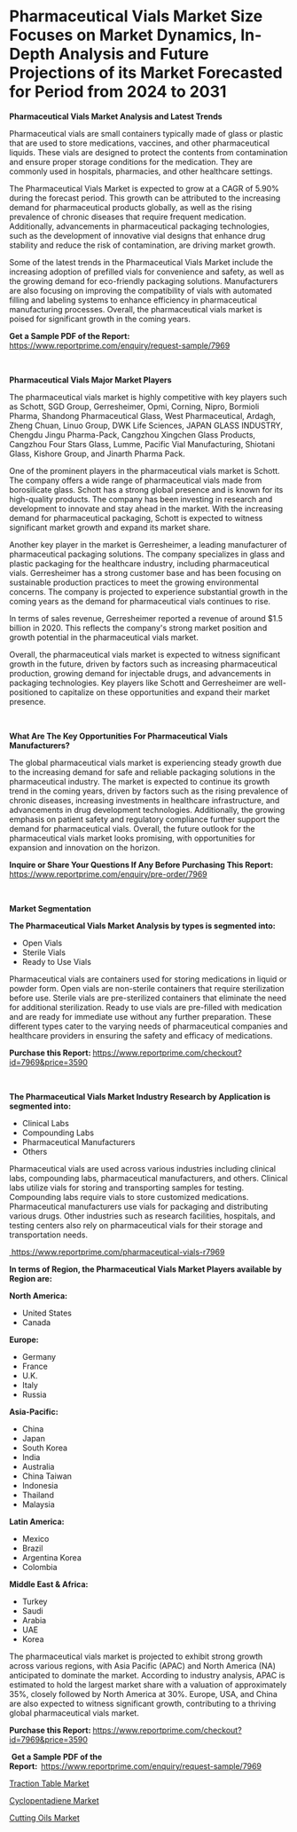 <p><h1>Pharmaceutical Vials Market Size Focuses on Market Dynamics, In-Depth Analysis and Future Projections of its Market Forecasted for Period from 2024 to 2031</h1></p><p><strong>Pharmaceutical Vials Market Analysis and Latest Trends</strong></p>
<p><p>Pharmaceutical vials are small containers typically made of glass or plastic that are used to store medications, vaccines, and other pharmaceutical liquids. These vials are designed to protect the contents from contamination and ensure proper storage conditions for the medication. They are commonly used in hospitals, pharmacies, and other healthcare settings.</p><p>The Pharmaceutical Vials Market is expected to grow at a CAGR of 5.90% during the forecast period. This growth can be attributed to the increasing demand for pharmaceutical products globally, as well as the rising prevalence of chronic diseases that require frequent medication. Additionally, advancements in pharmaceutical packaging technologies, such as the development of innovative vial designs that enhance drug stability and reduce the risk of contamination, are driving market growth.</p><p>Some of the latest trends in the Pharmaceutical Vials Market include the increasing adoption of prefilled vials for convenience and safety, as well as the growing demand for eco-friendly packaging solutions. Manufacturers are also focusing on improving the compatibility of vials with automated filling and labeling systems to enhance efficiency in pharmaceutical manufacturing processes. Overall, the pharmaceutical vials market is poised for significant growth in the coming years.</p></p>
<p><strong>Get a Sample PDF of the Report:&nbsp;</strong> <a href="https://www.reportprime.com/enquiry/request-sample/7969">https://www.reportprime.com/enquiry/request-sample/7969</a></p>
<p>&nbsp;</p>
<p><strong>Pharmaceutical Vials Major Market Players</strong></p>
<p><p>The pharmaceutical vials market is highly competitive with key players such as Schott, SGD Group, Gerresheimer, Opmi, Corning, Nipro, Bormioli Pharma, Shandong Pharmaceutical Glass, West Pharmaceutical, Ardagh, Zheng Chuan, Linuo Group, DWK Life Sciences, JAPAN GLASS INDUSTRY, Chengdu Jingu Pharma-Pack, Cangzhou Xingchen Glass Products, Cangzhou Four Stars Glass, Lumme, Pacific Vial Manufacturing, Shiotani Glass, Kishore Group, and Jinarth Pharma Pack.</p><p>One of the prominent players in the pharmaceutical vials market is Schott. The company offers a wide range of pharmaceutical vials made from borosilicate glass. Schott has a strong global presence and is known for its high-quality products. The company has been investing in research and development to innovate and stay ahead in the market. With the increasing demand for pharmaceutical packaging, Schott is expected to witness significant market growth and expand its market share.</p><p>Another key player in the market is Gerresheimer, a leading manufacturer of pharmaceutical packaging solutions. The company specializes in glass and plastic packaging for the healthcare industry, including pharmaceutical vials. Gerresheimer has a strong customer base and has been focusing on sustainable production practices to meet the growing environmental concerns. The company is projected to experience substantial growth in the coming years as the demand for pharmaceutical vials continues to rise.</p><p>In terms of sales revenue, Gerresheimer reported a revenue of around $1.5 billion in 2020. This reflects the company's strong market position and growth potential in the pharmaceutical vials market.</p><p>Overall, the pharmaceutical vials market is expected to witness significant growth in the future, driven by factors such as increasing pharmaceutical production, growing demand for injectable drugs, and advancements in packaging technologies. Key players like Schott and Gerresheimer are well-positioned to capitalize on these opportunities and expand their market presence.</p></p>
<p>&nbsp;</p>
<p><strong>What Are The Key Opportunities For Pharmaceutical Vials Manufacturers?</strong></p>
<p><p>The global pharmaceutical vials market is experiencing steady growth due to the increasing demand for safe and reliable packaging solutions in the pharmaceutical industry. The market is expected to continue its growth trend in the coming years, driven by factors such as the rising prevalence of chronic diseases, increasing investments in healthcare infrastructure, and advancements in drug development technologies. Additionally, the growing emphasis on patient safety and regulatory compliance further support the demand for pharmaceutical vials. Overall, the future outlook for the pharmaceutical vials market looks promising, with opportunities for expansion and innovation on the horizon.</p></p>
<p><strong>Inquire or Share Your Questions If Any Before Purchasing This Report:</strong> <a href="https://www.reportprime.com/enquiry/pre-order/7969">https://www.reportprime.com/enquiry/pre-order/7969</a></p>
<p>&nbsp;</p>
<p><strong>Market Segmentation</strong></p>
<p><strong>The Pharmaceutical Vials Market Analysis by types is segmented into:</strong></p>
<p><ul><li>Open Vials</li><li>Sterile Vials</li><li>Ready to Use Vials</li></ul></p>
<p><p>Pharmaceutical vials are containers used for storing medications in liquid or powder form. Open vials are non-sterile containers that require sterilization before use. Sterile vials are pre-sterilized containers that eliminate the need for additional sterilization. Ready to use vials are pre-filled with medication and are ready for immediate use without any further preparation. These different types cater to the varying needs of pharmaceutical companies and healthcare providers in ensuring the safety and efficacy of medications.</p></p>
<p><strong>Purchase this Report:&nbsp;</strong><a href="https://www.reportprime.com/checkout?id=7969&price=3590">https://www.reportprime.com/checkout?id=7969&price=3590</a></p>
<p>&nbsp;</p>
<p><strong>The Pharmaceutical Vials Market Industry Research by Application is segmented into:</strong></p>
<p><ul><li>Clinical Labs</li><li>Compounding Labs</li><li>Pharmaceutical Manufacturers</li><li>Others</li></ul></p>
<p><p>Pharmaceutical vials are used across various industries including clinical labs, compounding labs, pharmaceutical manufacturers, and others. Clinical labs utilize vials for storing and transporting samples for testing. Compounding labs require vials to store customized medications. Pharmaceutical manufacturers use vials for packaging and distributing various drugs. Other industries such as research facilities, hospitals, and testing centers also rely on pharmaceutical vials for their storage and transportation needs.</p></p>
<p><a href="https://www.reportprime.com/pharmaceutical-vials-r7969">&nbsp;https://www.reportprime.com/pharmaceutical-vials-r7969</a></p>
<p><strong>In terms of Region, the Pharmaceutical Vials Market Players available by Region are:</strong></p>
<p>
    <p> <strong> North America: </strong>
        <ul>
            <li>United States</li>
            <li>Canada</li>
        </ul>
        </p> 
    <p> <strong> Europe: </strong>
        <ul>
            <li>Germany</li>
            <li>France</li>
            <li>U.K.</li>
            <li>Italy</li>
            <li>Russia</li>
        </ul>
        </p> 
    <p> <strong> Asia-Pacific: </strong>
        <ul>
            <li>China</li>
            <li>Japan</li>
            <li>South Korea</li>
            <li>India</li>
            <li>Australia</li>
            <li>China Taiwan</li>
            <li>Indonesia</li>
            <li>Thailand</li>
            <li>Malaysia</li>
        </ul>
        </p> 
    <p> <strong> Latin America: </strong>
        <ul>
            <li>Mexico</li>
            <li>Brazil</li>
            <li>Argentina Korea</li>
            <li>Colombia</li>
        </ul>
        </p> 
    <p> <strong> Middle East & Africa: </strong>
        <ul>
            <li>Turkey</li>
            <li>Saudi</li>
            <li>Arabia</li>
            <li>UAE</li>
            <li>Korea</li>
        </ul>
    </p>
    </p>
<p><p>The pharmaceutical vials market is projected to exhibit strong growth across various regions, with Asia Pacific (APAC) and North America (NA) anticipated to dominate the market. According to industry analysis, APAC is estimated to hold the largest market share with a valuation of approximately 35%, closely followed by North America at 30%. Europe, USA, and China are also expected to witness significant growth, contributing to a thriving global pharmaceutical vials market.</p></p>
<p><strong>Purchase this Report: </strong><a href="https://www.reportprime.com/checkout?id=7969&price=3590">https://www.reportprime.com/checkout?id=7969&price=3590</a></p>
<p>&nbsp;<strong>Get a Sample PDF of the Report:&nbsp;&nbsp;</strong><a href="https://www.reportprime.com/enquiry/request-sample/7969">https://www.reportprime.com/enquiry/request-sample/7969</a></p>
<p><strong></strong></p>
<p><p><a href="https://github.com/ChiragRp1/Market-Research-Report-List-4/blob/main/traction-table-market.md">Traction Table Market</a></p><p><a href="https://www.linkedin.com/pulse/cyclopentadiene-market-size-share-amp-trends-analysis-report-9nt2c?trackingId=CQTITU72GDtN1ICFSJM9lA%3D%3D">Cyclopentadiene Market</a></p><p><a href="https://www.linkedin.com/pulse/cutting-oils-market-offers-provide-insightful-data-time-period-tph3c?trackingId=iU0akXjqC6%2BUPP%2Fj%2BWjQFw%3D%3D">Cutting Oils Market</a></p></p>